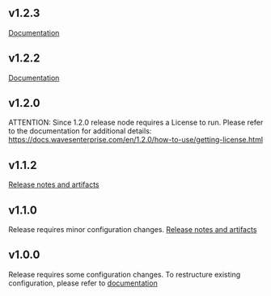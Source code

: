 v1.2.3
------
[Documentation](https://docs.wavesenterprise.com/en/1.2.3)


v1.2.2
------
[Documentation](https://docs.wavesenterprise.com/en/1.2.2)


v1.2.0
------
ATTENTION: Since 1.2.0 release node requires a License to run. Please refer to the documentation for additional details: https://docs.wavesenterprise.com/en/1.2.0/how-to-use/getting-license.html


v1.1.2
------
[Release notes and artifacts](https://github.com/waves-enterprise/WE-releases/releases/tag/v1.1.2)


v1.1.0
------
Release requires minor configuration changes. [Release notes and artifacts](https://github.com/waves-enterprise/WE-releases/releases/tag/v1.1.0)


v1.0.0
------

Release requires some configuration changes. To restructure existing configuration, please refer to [documentation](https://docs.wavesenterprise.com/how-to-setup/configuration/config-fields.html)
